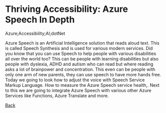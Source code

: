 # Thriving Accessibility: Azure Speech In Depth

Azure;Accessibility;AI;dotNet

Azure Speech is an Artificial Intelligence solution that reads aloud text. This is called Speech Synthesis and is used for various modern services.  Did you know that you can use Speech to help people with various disabilities all over the world too? This can be people with learning disabilities but also people with dyslexia, ADHD and autism who can read but where reading asks a lot of brainpower and concentration. This even can be people with only one arm of new parents, they can use speech to have more hands free.
Today we going to look how to adjust the voice with Speech Service Markup Language. How to measure the Azure Speech service health,. Next to this we are going to integrate Azure Speech with various other Azure Services like Functions, Azure Translate and more.

[Back](AI.md)
